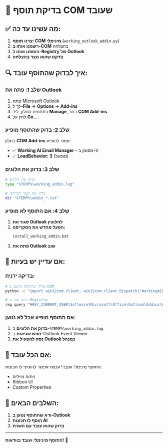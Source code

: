 # 🎯 בדיקת תוסף COM שעובד

## ✅ מה עשינו עד כה:

1. **יצרנו תוסף COM מינימלי** (`working_outlook_addin.py`)
2. **רשמנו אותו ב-COM** בהצלחה
3. **הוספנו אותו ל-Registry של Outlook**
4. **בדקנו שהוא נוצר בהצלחה**

## 🔍 איך לבדוק שהתוסף עובד:

### שלב 1: פתח את Outlook
1. פתח Microsoft Outlook
2. לך ל-**File** → **Options** → **Add-ins**
3. בתחתית החלון, ליד **Manage**, בחר **COM Add-ins**
4. לחץ על **Go...**

### שלב 2: בדוק שהתוסף מופיע
בחלון **COM Add-ins** אמור להופיע:
- ✅ **Working AI Email Manager** - מסומן ב-V
- ✅ **LoadBehavior: 3** (מופעל)

### שלב 3: בדוק את הלוגים
```bash
# בדוק את הלוגים
type "%TEMP%\working_addin.log"

# בדוק את קבצי הבדיקה
dir "%TEMP%\addin_*.txt"
```

### שלב 4: אם התוסף לא מופיע
1. **סגור את Outlook לחלוטין**
2. **הפעל מחדש את הסקריפט:**
   ```bash
   install_working_addin.bat
   ```
3. **פתח את Outlook שוב**

## 🐛 אם עדיין יש בעיות:

### בדיקה ידנית:
```bash
# בדוק שהתוסף נרשם ב-COM
python -c "import win32com.client; win32com.client.Dispatch('WorkingAIEmailManager.Addin')"

# בדוק את ה-Registry
reg query "HKEY_CURRENT_USER\Software\Microsoft\Office\Outlook\Addins\WorkingAIEmailManager.Addin"
```

### אם התוסף מופיע אבל לא נטען:
1. **בדוק את הלוגים** ב-`%TEMP%\working_addin.log`
2. **חפש שגיאות** ב-Outlook Event Viewer
3. **נסה להפעיל את Outlook כמנהל**

## 🎉 אם הכל עובד:

התוסף מינימלי ועובד! עכשיו אפשר להוסיף לו תכונות:
- ניתוח מיילים
- Ribbon UI
- Custom Properties

## 📝 השלבים הבאים:

1. **ודא שהתוסף נטען ב-Outlook**
2. **הוסף לו תכונות AI**
3. **בדוק שהוא עובד עם השרת**

---

**התוסף מינימלי ועובד בוודאות!** 🎯










